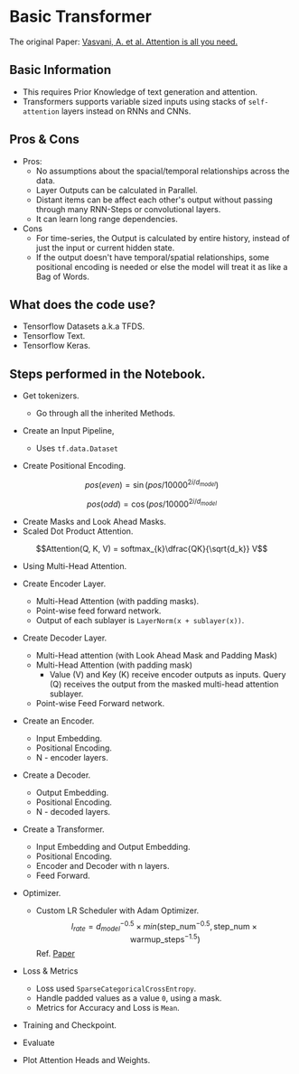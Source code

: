 # Basic Transformer

The original Paper: [Vasvani, A. et al. Attention is all you need.](https://arxiv.org/pdf/1706.03762.pdf)

## Basic Information
- This requires Prior Knowledge of text generation and attention.
- Transformers supports variable sized inputs using stacks of `self-attention` layers instead on RNNs and CNNs.

## Pros & Cons

- Pros:
    - No assumptions about the spacial/temporal relationships across the data.
    - Layer Outputs can be calculated in Parallel.
    - Distant items can be affect each other's  output without passing through  many RNN-Steps or convolutional layers.
    - It can learn long range dependencies.
- Cons
    - For time-series, the Output is calculated by entire history, instead of just the input or current hidden state.
    - If the output doesn't have temporal/spatial relationships, some positional encoding is needed or else the model will treat it as like a Bag of Words.

## What does the code use?
- Tensorflow Datasets a.k.a TFDS.
- Tensorflow Text.
- Tensorflow Keras.

## Steps performed in the Notebook.
- Get tokenizers.
    - Go through all the inherited Methods.
    
- Create an Input Pipeline,
    - Uses `tf.data.Dataset`
- Create Positional Encoding.

$$pos(even) = \sin(pos/10000^{2i/d_{model}})$$

$$pos(odd) = \cos(pos/10000^{2i/d_{model}}$$

- Create Masks and Look Ahead Masks.
- Scaled Dot Product Attention.

$$Attention(Q, K, V) = softmax_{k}\dfrac{QK}{\sqrt{d_k}} V$$

- Using Multi-Head Attention.
- Create Encoder Layer.
    - Multi-Head Attention (with padding masks).
    - Point-wise feed forward network.
    - Output of each sublayer is `LayerNorm(x + sublayer(x))`.
- Create Decoder Layer.
    - Multi-Head attention (with Look Ahead Mask and Padding Mask)
    - Multi-Head Attention (with padding mask)
        - Value (V) and Key (K) receive encoder outputs as inputs. Query (Q) receives the output from the masked multi-head attention sublayer.
    - Point-wise Feed Forward network.
- Create an Encoder.
    - Input Embedding.
    - Positional Encoding.
    - N - encoder layers.
- Create a Decoder.
    - Output Embedding.
    - Positional Encoding.
    - N - decoded layers.
- Create a Transformer.
    - Input Embedding and Output Embedding.
    - Positional Encoding.
    - Encoder and Decoder with n layers.
    - Feed Forward.
- Optimizer.
    - Custom LR Scheduler with Adam Optimizer.
$$l_{rate} = d_{model}^{-0.5} \times min(\text{step_num}^{-0.5}, \text{step_num} \times \text{warmup_steps}^{-1.5})$$
Ref. [Paper](https://arxiv.org/pdf/1706.03762.pdf)

- Loss & Metrics
    - Loss used `SparseCategoricalCrossEntropy`.
    - Handle padded values as a value `0`, using a mask.
    - Metrics for Accuracy and Loss is `Mean`.

- Training and Checkpoint.
- Evaluate
- Plot Attention Heads and Weights.
